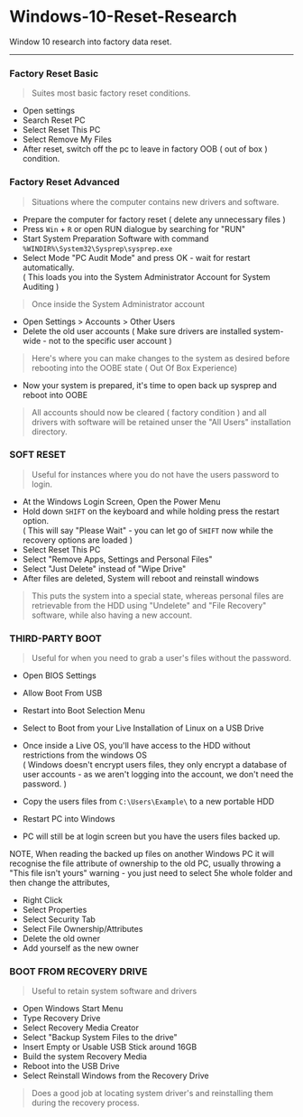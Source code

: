# Windows-10-Reset-Research
Window 10 research into factory data reset.    
     
---    

### Factory Reset Basic     
> Suites most basic factory reset conditions.    
- Open settings   
- Search Reset PC   
- Select Reset This PC   
- Select Remove My Files
- After reset, switch off the pc to leave in factory OOB ( out of box ) condition.    
    
  
### Factory Reset Advanced    
> Situations where the computer contains new drivers and software.     
- Prepare the computer for factory reset ( delete any unnecessary files )   
- Press `Win` + `R` or open RUN dialogue by searching for "RUN"    
- Start System Preparation Software with command `%WINDIR%\System32\Sysprep\sysprep.exe`     
- Select Mode "PC Audit Mode" and press OK - wait for restart automatically.      
( This loads you into the System Administrator Account for System Auditing )    
    
> Once inside the System Administrator account     
- Open Settings > Accounts > Other Users
- Delete the old user accounts 
( Make sure drivers are installed system-wide - not to the specific user account )
   
> Here's where you can make changes to the system as desired before rebooting into the OOBE state ( Out Of Box Experience)   
- Now your system is prepared, it's time to open back up sysprep and reboot into OOBE     
   
> All accounts should now be cleared ( factory condition ) and all drivers with software will be retained unser the "All Users" installation directory.    
    
    
### SOFT RESET    
> Useful for instances where you do not have the users password to login.      
- At the Windows Login Screen, Open the Power Menu     
- Hold down `SHIFT` on the keyboard and while holding press the restart option.     
( This will say "Please Wait" - you can let go of `SHIFT` now while the recovery options are loaded )    
- Select Reset This PC     
- Select "Remove Apps, Settings and Personal Files"   
- Select "Just Delete" instead of "Wipe Drive"    
- After files are deleted, System will reboot and reinstall windows    
    
> This puts the system into a special state, whereas personal files are retrievable from the HDD using "Undelete" and "File Recovery" software, while also having a new account.
      
   
### THIRD-PARTY BOOT    
> Useful for when you need to grab a user's files without the password.      
- Open BIOS Settings
- Allow Boot From USB    
- Restart into Boot Selection Menu    
- Select to Boot from your Live Installation of Linux on a USB Drive     
- Once inside a Live OS, you'll have access to the HDD without restrictions from the windows OS     
( Windows doesn't encrypt users files, they only encrypt a database of user accounts - as we aren't logging into the account, we don't need the password. )     
   
- Copy the users files from `C:\Users\Example\` to a new portable HDD    
- Restart PC into Windows    
- PC will still be at login screen but you have the users files backed up.    
   
NOTE,
When reading the backed up files on another Windows PC it will recognise the file attribute of ownership to the old PC, usually throwing a "This file isn't yours" warning - you just need to select 5he whole folder and then change the attributes,    
- Right Click    
- Select Properties    
- Select Security Tab    
- Select File Ownership/Attributes     
- Delete the old owner    
- Add yourself as the new owner    



### BOOT FROM RECOVERY DRIVE    
> Useful to retain system software and drivers    
- Open Windows Start Menu   
- Type Recovery Drive    
- Select Recovery Media Creator    
- Select "Backup System Files to the drive"     
- Insert Empty or Usable USB Stick around 16GB    
- Build the system Recovery Media      
- Reboot into the USB Drive    
- Select Reinstall Windows from the Recovery Drive      
> Does a good job at locating system driver's and reinstalling them during the recovery process.     

   




